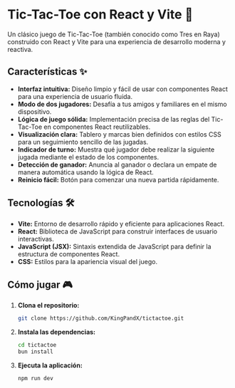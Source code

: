 # Tic-Tac-Toe con React y Vite 🚀

Un clásico juego de Tic-Tac-Toe (también conocido como Tres en Raya) construido con React y Vite para una experiencia de desarrollo moderna y reactiva.

## Características ✨

- **Interfaz intuitiva:** Diseño limpio y fácil de usar con componentes React para una experiencia de usuario fluida.
- **Modo de dos jugadores:** Desafía a tus amigos y familiares en el mismo dispositivo.
- **Lógica de juego sólida:** Implementación precisa de las reglas del Tic-Tac-Toe en componentes React reutilizables.
- **Visualización clara:** Tablero y marcas bien definidos con estilos CSS para un seguimiento sencillo de las jugadas.
- **Indicador de turno:** Muestra qué jugador debe realizar la siguiente jugada mediante el estado de los componentes.
- **Detección de ganador:** Anuncia al ganador o declara un empate de manera automática usando la lógica de React.
- **Reinicio fácil:** Botón para comenzar una nueva partida rápidamente.

## Tecnologías 🛠️

- **Vite:** Entorno de desarrollo rápido y eficiente para aplicaciones React.
- **React:** Biblioteca de JavaScript para construir interfaces de usuario interactivas.
- **JavaScript (JSX):** Sintaxis extendida de JavaScript para definir la estructura de componentes React.
- **CSS:** Estilos para la apariencia visual del juego.

## Cómo jugar 🎮

1. **Clona el repositorio:**
   ```bash
   git clone https://github.com/KingPandX/tictactoe.git

2. **Instala las dependencias:**
   ```bash
   cd tictactoe
   bun install

3. **Ejecuta la aplicación:**
   ```bash
   npm run dev
